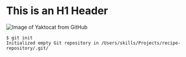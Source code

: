 # This is an H1 Header 
![Image of Yaktocat from GitHub](https://octodex.github.com/images/yaktocat.png)
```
$ git init
Initialized empty Git repository in /Users/skills/Projects/recipe-repository/.git/
```
